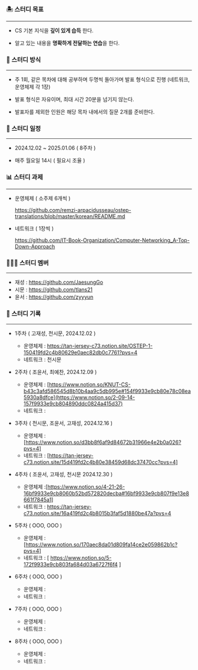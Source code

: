### 🏝 스터디 목표

---

- CS 기본 지식을 **깊이 있게 습득** 한다.

- 알고 있는 내용을 **명확하게 전달하는 연습**을 한다.

### 🔨 스터디 방식

---

- 주 1회, 같은 목차에 대해 공부하며 두명씩 돌아가며 발표 형식으로 진행 (네트워크, 운영체제 각 1장)

- 발표 형식은 자유이며, 최대 시간 20분을 넘기지 않는다.
  
- 발표자를 제외한 인원은 해당 목차 내에서의 질문 2개를 준비한다.

### 📆 스터디 일정

---

- 2024.12.02 ~ 2025.01.06 ( 8주차 )
  
- 매주 월요일 14시 ( 필요시 조율 )

### 📊 스터디 과제

---

- 운영체제 ( 소주제 6개씩 )
    
    https://github.com/remzi-arpacidusseau/ostep-translations/blob/master/korean/README.md
    
- 네트워크 ( 1장씩 )
    
    https://github.com/IT-Book-Organization/Computer-Networking_A-Top-Down-Approach
    

### 👨‍👨‍👦 스터디 멤버

---

- 재성 : https://github.com/JaesungGo
- 시문 : https://github.com/tlans21
- 윤서 : https://github.com/zyyyun

### 📙 스터디 기록

---

- 1주차 ( 고재성, 천시문, 2024.12.02 )
    - 운영체제 : https://tan-jersey-c73.notion.site/OSTEP-1-150419fd2c4b80629e0aec82db0c7761?pvs=4
    - 네트워크 : 천시문 

- 2주차 ( 조윤서, 최예찬, 2024.12.09 )
    - 운영체제 : [https://www.notion.so/KNUT-CS-b43c3afd586545d8b10b4aa9c5db995e#154f9933e9cb80e78c08ea5930a8dfce](https://www.notion.so/2-09-14-157f9933e9cb804890ddc0824a415d37)
    - 네트워크 :

- 3주차 ( 천시문, 조윤서, 고재성, 2024.12.16 )
    - 운영체제 : [https://www.notion.so/d3bb8f6af9d84672b31966e4e2b0a026?pvs=4]
    - 네트워크 : [https://tan-jersey-c73.notion.site/15d419fd2c4b80e38459d68dc37470cc?pvs=4]

- 4주차 ( 조윤서, 고재성, 천시문 2024.12.30 )
    - 운영체제 :[https://www.notion.so/4-21-26-16bf9933e9cb8060b52bd572820decba#16bf9933e9cb807f9e13e8661f7845a1]
    - 네트워크 : https://tan-jersey-c73.notion.site/16a419fd2c4b8015b3faf5d1880be47a?pvs=4

- 5주차 ( OOO, OOO )
    - 운영체제 : [https://www.notion.so/170aec8da01d809fa14ce2e059862b1c?pvs=4]
    - 네트워크 : [ https://www.notion.so/5-172f9933e9cb803fa684d03a6727f6f4 ]

- 6주차 ( OOO, OOO )
    - 운영체제 : 
    - 네트워크 :

- 7주차 ( OOO, OOO )
    - 운영체제 :
    - 네트워크 :

- 8주차 ( OOO, OOO )
    - 운영체제 :
    - 네트워크 :
